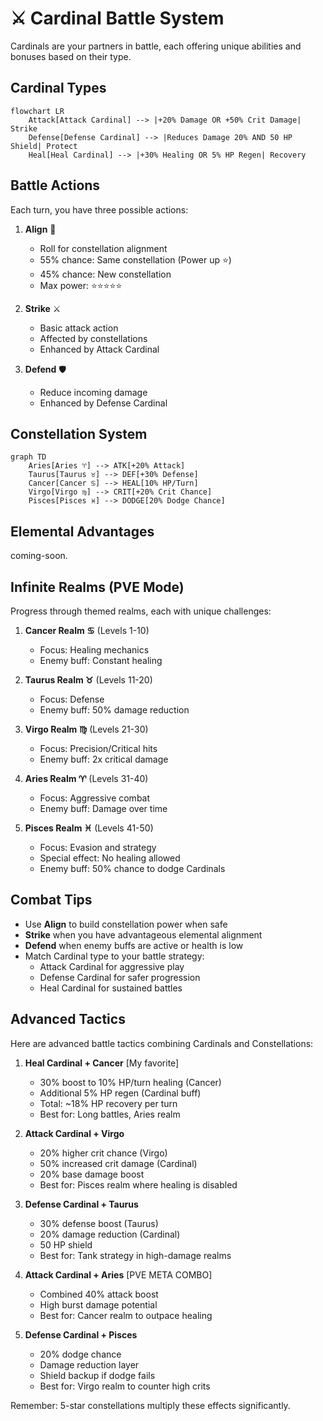 # ⚔️ Cardinal Battle System

Cardinals are your partners in battle, each offering unique abilities and bonuses based on their type.

## Cardinal Types

```mermaid
flowchart LR
    Attack[Attack Cardinal] --> |+20% Damage OR +50% Crit Damage| Strike
    Defense[Defense Cardinal] --> |Reduces Damage 20% AND 50 HP Shield| Protect
    Heal[Heal Cardinal] --> |+30% Healing OR 5% HP Regen| Recovery
```

## Battle Actions

Each turn, you have three possible actions:

1. **Align** 🌟
    - Roll for constellation alignment
    - 55% chance: Same constellation (Power up ⭐)
    - 45% chance: New constellation
    - Max power: ⭐⭐⭐⭐⭐

2. **Strike** ⚔️
    - Basic attack action
    - Affected by constellations
    - Enhanced by Attack Cardinal

3. **Defend** 🛡️
    - Reduce incoming damage
    - Enhanced by Defense Cardinal

## Constellation System

```mermaid
graph TD
    Aries[Aries ♈] --> ATK[+20% Attack]
    Taurus[Taurus ♉] --> DEF[+30% Defense]
    Cancer[Cancer ♋] --> HEAL[10% HP/Turn]
    Virgo[Virgo ♍] --> CRIT[+20% Crit Chance]
    Pisces[Pisces ♓] --> DODGE[20% Dodge Chance]
```

## Elemental Advantages

coming-soon.

## Infinite Realms (PVE Mode)

Progress through themed realms, each with unique challenges:

1. **Cancer Realm ♋** (Levels 1-10)
    - Focus: Healing mechanics
    - Enemy buff: Constant healing

2. **Taurus Realm ♉** (Levels 11-20)
    - Focus: Defense
    - Enemy buff: 50% damage reduction

3. **Virgo Realm ♍** (Levels 21-30)
    - Focus: Precision/Critical hits
    - Enemy buff: 2x critical damage

4. **Aries Realm ♈** (Levels 31-40)
    - Focus: Aggressive combat
    - Enemy buff: Damage over time

5. **Pisces Realm ♓** (Levels 41-50)
    - Focus: Evasion and strategy
    - Special effect: No healing allowed
    - Enemy buff: 50% chance to dodge Cardinals

## Combat Tips

- Use **Align** to build constellation power when safe
- **Strike** when you have advantageous elemental alignment
- **Defend** when enemy buffs are active or health is low
- Match Cardinal type to your battle strategy:
    - Attack Cardinal for aggressive play
    - Defense Cardinal for safer progression
    - Heal Cardinal for sustained battles

## Advanced Tactics
Here are advanced battle tactics combining Cardinals and Constellations:

1. **Heal Cardinal + Cancer** [My favorite]
    - 30% boost to 10% HP/turn healing (Cancer)
    - Additional 5% HP regen (Cardinal buff)
    - Total: ~18% HP recovery per turn
    - Best for: Long battles, Aries realm

2. **Attack Cardinal + Virgo**
    - 20% higher crit chance (Virgo)
    - 50% increased crit damage (Cardinal)
    - 20% base damage boost
    - Best for: Pisces realm where healing is disabled

3. **Defense Cardinal + Taurus**
    - 30% defense boost (Taurus)
    - 20% damage reduction (Cardinal)
    - 50 HP shield
    - Best for: Tank strategy in high-damage realms

4. **Attack Cardinal + Aries** [PVE META COMBO]
    - Combined 40% attack boost
    - High burst damage potential
    - Best for: Cancer realm to outpace healing

5. **Defense Cardinal + Pisces**
    - 20% dodge chance
    - Damage reduction layer
    - Shield backup if dodge fails
    - Best for: Virgo realm to counter high crits

Remember: 5-star constellations multiply these effects significantly.